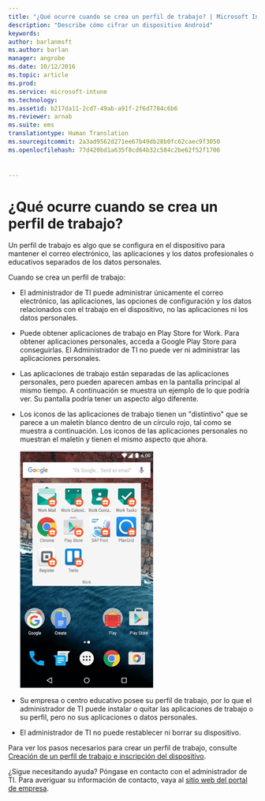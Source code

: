```yaml
---
title: "¿Qué ocurre cuando se crea un perfil de trabajo? | Microsoft Intune"
description: "Describe cómo cifrar un dispositivo Android"
keywords: 
author: barlanmsft
ms.author: barlan
manager: angrobe
ms.date: 10/12/2016
ms.topic: article
ms.prod: 
ms.service: microsoft-intune
ms.technology: 
ms.assetid: b217da11-2cd7-49ab-a91f-2f6d7784c6b6
ms.reviewer: arnab
ms.suite: ems
translationtype: Human Translation
ms.sourcegitcommit: 2a3ad9562d271ee67b49db28b0fc62caec9f3050
ms.openlocfilehash: 77d420bd1a635f8cd64b32c584c2be62f52f1706


---
```



# <a name="what-happens-when-you-create-a-work-profile"></a>¿Qué ocurre cuando se crea un perfil de trabajo?

Un perfil de trabajo es algo que se configura en el dispositivo para mantener el correo electrónico, las aplicaciones y los datos profesionales o educativos separados de los datos personales.

Cuando se crea un perfil de trabajo:

- El administrador de TI puede administrar únicamente el correo electrónico, las aplicaciones, las opciones de configuración y los datos relacionados con el trabajo en el dispositivo, no las aplicaciones ni los datos personales.

- Puede obtener aplicaciones de trabajo en Play Store for Work. Para obtener aplicaciones personales, acceda a Google Play Store para conseguirlas. El Administrador de TI no puede ver ni administrar las aplicaciones personales.

- Las aplicaciones de trabajo están separadas de las aplicaciones personales, pero pueden aparecen ambas en la pantalla principal al mismo tiempo. A continuación se muestra un ejemplo de lo que podría ver. Su pantalla podría tener un aspecto algo diferente.

- Los iconos de las aplicaciones de trabajo tienen un "distintivo" que se parece a un maletín blanco dentro de un círculo rojo, tal como se muestra a continuación. Los iconos de las aplicaciones personales no muestran el maletín y tienen el mismo aspecto que ahora.

    ![Android Play Store for Work](./media/afw-google-play-store-for-work.png)

- Su empresa o centro educativo posee su perfil de trabajo, por lo que el administrador de TI puede instalar o quitar las aplicaciones de trabajo o su perfil, pero no sus aplicaciones o datos personales.
- El administrador de TI no puede restablecer ni borrar su dispositivo.

Para ver los pasos necesarios para crear un perfil de trabajo, consulte [Creación de un perfil de trabajo e inscripción del dispositivo](create-a-work-profile-and-enroll-your-device-in-intune-android.md).

¿Sigue necesitando ayuda? Póngase en contacto con el administrador de TI. Para averiguar su información de contacto, vaya al [sitio web del portal de empresa](http://portal.manage.microsoft.com).





<!--HONumber=Oct16_HO2-->


